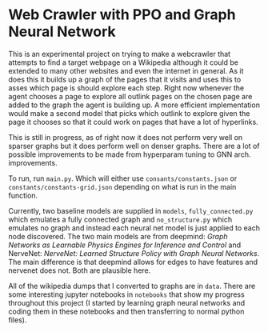 # Web Crawler with PPO and Graph Neural Network
This is an experimental project on trying to make a webcrawler that attempts to find a target webpage on a Wikipedia although
it could be extended to many other websites and even the internet in general. 
As it does this it builds up a graph of the pages that it visits and uses this to asses which page is should explore
each step. Right now whenever the agent chooses a page to explore all outlink pages on the chosen page are added to the graph the agent
is building up. A more efficient implementation would make a second model that picks which outlink to explore given the
page it chooses so that it could work on pages that have a lot of hyperlinks.

This is still in progress, as of right now it does not perform very well on sparser graphs but it does perform well
on denser graphs. There are a lot of possible improvements to be made from hyperparam tuning to GNN arch. improvements.

To run, run `main.py`. Which will either use `consants/constants.json` or `constants/constants-grid.json` depending on what
is run in the main function.

Currently, two baseline models are supplied in `models`, `fully_connected.py` which emulates a fully connected graph and
`no_structure.py` which emulates no graph and instead each neural net model is just applied to each node discovered.
The two main models are from deepmind: _Graph Networks as Learnable Physics Engines for Inference and Control_ and
NerveNet:  _NerveNet: Learned Structure Policy with Graph Neural Networks_. The main difference is that deepmind 
allows for edges to have features and nervenet does not. Both are plausible here. 

All of the wikipedia dumps that I converted to graphs are in `data`. There are some interesting jupyter notebooks in
`notebooks` that show my progress throughout this project (I started by learning graph neural networks and coding
them in these notebooks and then transferring to normal python files). 
